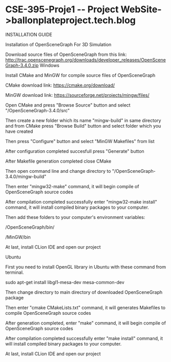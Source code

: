 # CSE-395-Proje1 -- Project WebSite->ballonplateproject.tech.blog

INSTALLATION GUIDE

Installation of OpenSceneGraph For 3D Simulation

Download source files of OpenSceneGraph from this link: http://trac.openscenegraph.org/downloads/developer_releases/OpenSceneGraph-3.4.0.zip
Windows

Install CMake and MinGW for compile source files of OpenSceneGraph

CMake download link: https://cmake.org/download/

MinGW download link: https://sourceforge.net/projects/mingw/files/

Open CMake and press "Browse Source" button and select "/OpenSceneGraph-3.4.0/src"

Then create a new folder which its name "mingw-build" in same directory and from CMake press "Browse Build" button and select folder which you have created

Then press "Configure" button and select "MinGW Makefiles" from list

After configuration completed succesfull press "Generate" button

After Makefile generation completed close CMake

Then open command line and change directory to "/OpenSceneGraph-3.4.0/mingw-build"

Then enter "mingw32-make" command, it will begin compile of OpenSceneGraph source codes

After compilation completed successfully enter "mingw32-make install" command, it will install compiled binary packages to your computer.

Then add these folders to your computer's environment variables:

/OpenSceneGraph/bin/

/MinGW/bin

At last, install CLion IDE and open our project

Ubuntu

First you need to install OpenGL library in Ubuntu with these command from terminal.

sudo apt-get install libgl1-mesa-dev mesa-common-dev

Then change directory to main directory of downloaded OpenSceneGraph package

Then enter "cmake CMakeLists.txt" command, it will generates Makefiles to compile OpenSceneGraph source codes

After generation completed, enter "make" command, it will begin compile of OpenSceneGraph source codes

After compilation completed successfully enter "make install" command, it will install compiled binary packages to your computer.

At last, install CLion IDE and open our project
